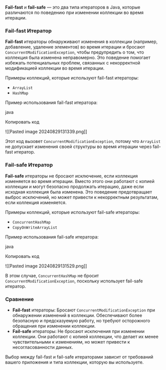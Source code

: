 **Fail-fast** и **fail-safe** — это два типа итераторов в Java, которые различаются по поведению при изменении коллекции во время итерации.

### **Fail-fast Итератор**

**Fail-fast** итераторы обнаруживают изменения в коллекции (например, добавление, удаление элементов) во время итерации и бросают `ConcurrentModificationException`, чтобы предупредить о том, что коллекция была изменена неправомерно. Это поведение помогает избежать потенциальных проблем, связанных с некорректной модификацией коллекции во время итерации.

Примеры коллекций, которые используют fail-fast итераторы:

- `ArrayList`
- `HashMap`

Пример использования fail-fast итератора:

java

Копировать код

![[Pasted image 20240829131339.png]]

Этот код вызовет `ConcurrentModificationException`, потому что `ArrayList` не допускает изменения своей структуры во время итерации через fail-fast итератор.

### **Fail-safe Итератор**

**Fail-safe** итераторы не бросают исключение, если коллекция изменяется во время итерации. Вместо этого они работают с копией коллекции и могут безопасно продолжать итерацию, даже если исходная коллекция была изменена. Это поведение предотвращает выброс исключений, но может привести к некорректным результатам, если коллекция изменяется.

Примеры коллекций, которые используют fail-safe итераторы:

- `ConcurrentHashMap`
- `CopyOnWriteArrayList`

Пример использования fail-safe итератора:

java

Копировать код

![[Pasted image 20240829131529.png]]

В этом случае, `ConcurrentHashMap` не бросит `ConcurrentModificationException`, поскольку использует fail-safe итератор.

### Сравнение

- **Fail-fast** итераторы: Бросают `ConcurrentModificationException` при обнаружении изменений в коллекции. Обеспечивают более безопасную и предсказуемую работу, но требуют осторожного обращения при изменении коллекции.
- **Fail-safe** итераторы: Не бросают исключения при изменении коллекции. Они работают с копией коллекции, что делает их менее чувствительными к изменениям, но может привести к несогласованности данных.

Выбор между fail-fast и fail-safe итераторами зависит от требований вашего приложения и типа коллекции, которую вы используете.